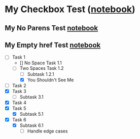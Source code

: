 # My Checkbox Test (<a href="https://github.com/microsoft/guidance/blob/main/notebooks/chat.ipynb">notebook</a>)
## My No Parens Test <a href="www.google.com">notebook</a>
## My Empty href Test <a href="">notebook</a>

- [ ] Task 1
    - [] No Space Task 1.1
    - [  ] Two Spaces Task 1.2
        - [ ] Subtask 1.2.1
        - [x] You Shouldn't See Me
- [ ] Task 2
- [x] Task 3
    - [ ] Subtask 3.1
- [x] Task 4
- [x] Task 5
    - [x] Subtask 5.1
- [X] Task 6
    - [x] Subtask 6.1
        - [   ] Handle edge cases